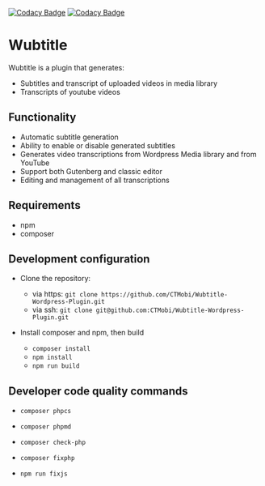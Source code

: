 [![Codacy Badge](https://app.codacy.com/project/badge/Grade/fe8dec042ddf47a5a00fb1b7fbf814dd)](https://www.codacy.com?utm_source=github.com&amp;utm_medium=referral&amp;utm_content=CTMobi/Wubtitle-Wordpress-Plugin&amp;utm_campaign=Badge_Grade)   [![Codacy Badge](https://app.codacy.com/project/badge/Coverage/fe8dec042ddf47a5a00fb1b7fbf814dd)](https://www.codacy.com?utm_source=github.com&amp;utm_medium=referral&amp;utm_content=CTMobi/Wubtitle-Wordpress-Plugin&amp;utm_campaign=Badge_Coverage)

# Wubtitle

Wubtitle is a plugin that generates:
-   Subtitles and transcript of uploaded videos in media library
-   Transcripts of youtube videos

## Functionality

-   Automatic subtitle generation
-   Ability to enable or disable generated subtitles
-   Generates video transcriptions from Wordpress Media library and from YouTube
-   Support both Gutenberg and classic editor
-   Editing and management of all transcriptions

## Requirements

-   npm
-   composer

## Development configuration

-   Clone the repository:
    -   via https: `git clone https://github.com/CTMobi/Wubtitle-Wordpress-Plugin.git`
    -   via ssh: `git clone git@github.com:CTMobi/Wubtitle-Wordpress-Plugin.git`

-   Install composer and npm, then build
    -   `composer install`
    -   `npm install`
    -   `npm run build`

## Developer code quality commands

-   `composer phpcs`

-   `composer phpmd`

-   `composer check-php`

-   `composer fixphp`

-   `npm run fixjs`
